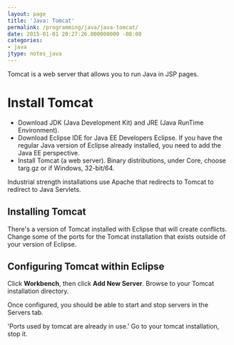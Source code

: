 ```yaml
---
layout: page
title: 'Java: Tomcat'
permalink: /programming/java/java-tomcat/
date: 2015-01-01 20:27:26.000000000 -08:00
categories:
- java
jtype: notes_java
---
```


Tomcat is a web server that allows you to run Java in JSP pages.

# Install Tomcat

* Download JDK (Java Development Kit) and JRE (Java RunTime Environment).
* Download Eclipse IDE for Java EE Developers Eclipse. If you have the regular Java version of Eclipse already installed, you need to add the Java EE perspective.
* Install Tomcat (a web server). Binary distributions, under Core, choose targ.gz or if Windows, 32-bit/64\.

Industrial strength installations use Apache that redirects to Tomcat to redirect to Java Servlets.

## Installing Tomcat

There's a version of Tomcat installed with Eclipse that will create conflicts. Change some of the ports for the Tomcat installation that exists outside of your version of Eclipse.

## Configuring Tomcat within Eclipse

Click **Workbench**, then click **Add New Server**. Browse to your Tomcat installation directory.

Once configured, you should be able to start and stop servers in the Servers tab.

'Ports used by tomcat are already in use.' Go to your tomcat installation, stop it.
